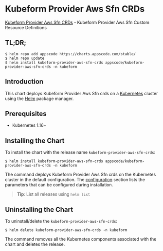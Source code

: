 # Kubeform Provider Aws Sfn CRDs

[Kubeform Provider Aws Sfn CRDs](https://github.com/kubeform) - Kubeform Provider Aws Sfn Custom Resource Definitions

## TL;DR;

```console
$ helm repo add appscode https://charts.appscode.com/stable/
$ helm repo update
$ helm install kubeform-provider-aws-sfn-crds appscode/kubeform-provider-aws-sfn-crds -n kubeform
```

## Introduction

This chart deploys Kubeform Provider Aws Sfn crds on a [Kubernetes](http://kubernetes.io) cluster using the [Helm](https://helm.sh) package manager.

## Prerequisites

- Kubernetes 1.16+

## Installing the Chart

To install the chart with the release name `kubeform-provider-aws-sfn-crds`:

```console
$ helm install kubeform-provider-aws-sfn-crds appscode/kubeform-provider-aws-sfn-crds -n kubeform
```

The command deploys Kubeform Provider Aws Sfn crds on the Kubernetes cluster in the default configuration. The [configuration](#configuration) section lists the parameters that can be configured during installation.

> **Tip**: List all releases using `helm list`

## Uninstalling the Chart

To uninstall/delete the `kubeform-provider-aws-sfn-crds`:

```console
$ helm delete kubeform-provider-aws-sfn-crds -n kubeform
```

The command removes all the Kubernetes components associated with the chart and deletes the release.


